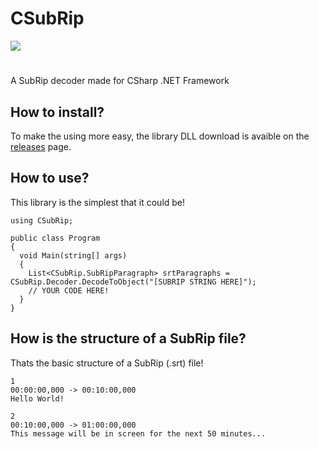 # CSubRip
<a href="#"><img src="https://img.shields.io/badge/build-passing-brightgreen"></img></a>
#
A SubRip decoder made for CSharp .NET Framework

## How to install?
To make the using more easy, the library DLL download is avaible on the [releases](https://github.com/Nuggew/CSubRip/releases) page.

## How to use?
This library is the simplest that it could be!
```
using CSubRip;

public class Program
{
  void Main(string[] args)
  {
    List<CSubRip.SubRipParagraph> srtParagraphs = CSubRip.Decoder.DecodeToObject("[SUBRIP STRING HERE]");
    // YOUR CODE HERE!
  }
}
```

## How is the structure of a SubRip file?
Thats the basic structure of a SubRip (.srt) file!
```
1
00:00:00,000 -> 00:10:00,000
Hello World!

2
00:10:00,000 -> 01:00:00,000
This message will be in screen for the next 50 minutes...
```
